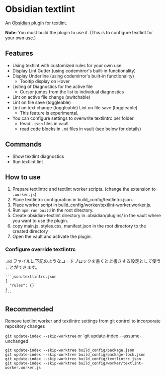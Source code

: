 # Obsidian textlint

An [Obsidian](https://obsidian.md) plugin for textlint.

**Note:**  You must build the plugin to use it. (This is to configure textlint for your own use.)

## Features
- Using textlint with customized rules for your own use
- Display Lint Gutter (using codemirror's built-in functionality)
- Display Underline (using codemirror's built-in functionality)
  - Tooltip display on Hover
- Listing of Diagnostics for the active file
  - Cursor jumps from the list to individual diagnostics
- Lint on active file change (switchable)
- Lint on file save (toggleable)
- Lint on text change (toggleable) Lint on file save (toggleable)
  - This feature is experimental.
- You can configure settings to overwrite textlintrc per folder.
  - Read `.json` files in vault
  - read code blocks in `.md` files in vault (see below for details)

## Commands
- Show textlint diagnostics
- Run textlint lint

## How to use
1. Prepare textlintrc and textlint worker scripts. (change the extension to `.worker.js`) 
2. Place textlintrc configuration in build_config/textlintrc.json.
3. Place worker script in build_config/worker/textlint-worker.worker.js.
4. Run `npm run build` in the root directory.
5. Create obsidian-textlint directory in .obsidian/plugins/ in the vault where you want to use the plugin.
6. copy main.js, styles.css, manifest.json in the root directory to the created directory
7. Open the vault and activate the plugin.

### Configure override textlintrc
`.md` ファイルに下記のようなコードブロックを書くと上書きする設定として使うことができます。

`````
```json:textlintrc.json
{
  "rules": {}
}
```
`````

## Recommended
Remove textlint worker and textlintrc settings from git control to incorporate repository changes

`git update-index --skip-worktree` or `git update-index --assume-unchanged

```
git update-index --skip-worktree build_config/package.json
git update-index --skip-worktree build_config/package-lock.json
git update-index --skip-worktree build_config/textlintrc.json
git update-index --skip-worktree build_config/worker/textlint-worker.worker.js
```
